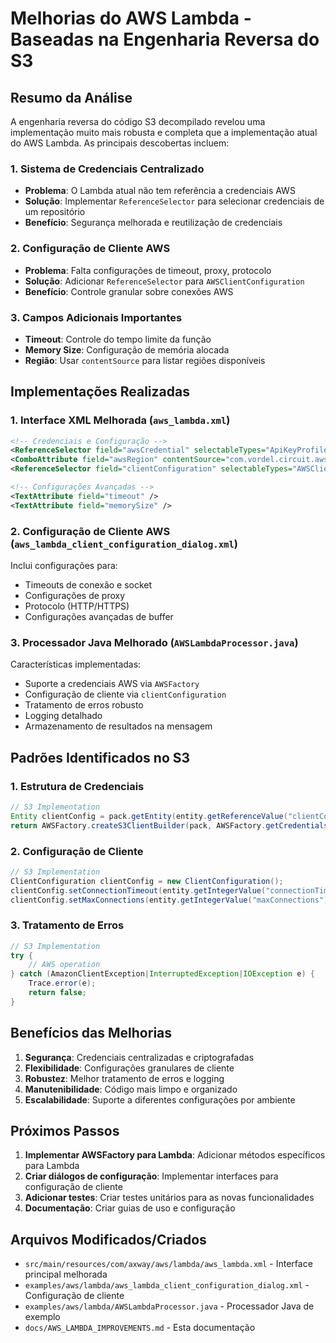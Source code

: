 # Melhorias do AWS Lambda - Baseadas na Engenharia Reversa do S3

## Resumo da Análise

A engenharia reversa do código S3 decompilado revelou uma implementação muito mais robusta e completa que a implementação atual do AWS Lambda. As principais descobertas incluem:

### 1. **Sistema de Credenciais Centralizado**
- **Problema**: O Lambda atual não tem referência a credenciais AWS
- **Solução**: Implementar `ReferenceSelector` para selecionar credenciais de um repositório
- **Benefício**: Segurança melhorada e reutilização de credenciais

### 2. **Configuração de Cliente AWS**
- **Problema**: Falta configurações de timeout, proxy, protocolo
- **Solução**: Adicionar `ReferenceSelector` para `AWSClientConfiguration`
- **Benefício**: Controle granular sobre conexões AWS

### 3. **Campos Adicionais Importantes**
- **Timeout**: Controle do tempo limite da função
- **Memory Size**: Configuração de memória alocada
- **Região**: Usar `contentSource` para listar regiões disponíveis

## Implementações Realizadas

### 1. **Interface XML Melhorada** (`aws_lambda.xml`)

```xml
<!-- Credenciais e Configuração -->
<ReferenceSelector field="awsCredential" selectableTypes="ApiKeyProfile" />
<ComboAttribute field="awsRegion" contentSource="com.vordel.circuit.aws.RegionUtils.regions" />
<ReferenceSelector field="clientConfiguration" selectableTypes="AWSClientConfiguration" />

<!-- Configurações Avançadas -->
<TextAttribute field="timeout" />
<TextAttribute field="memorySize" />
```

### 2. **Configuração de Cliente AWS** (`aws_lambda_client_configuration_dialog.xml`)

Inclui configurações para:
- Timeouts de conexão e socket
- Configurações de proxy
- Protocolo (HTTP/HTTPS)
- Configurações avançadas de buffer

### 3. **Processador Java Melhorado** (`AWSLambdaProcessor.java`)

Características implementadas:
- Suporte a credenciais AWS via `AWSFactory`
- Configuração de cliente via `clientConfiguration`
- Tratamento de erros robusto
- Logging detalhado
- Armazenamento de resultados na mensagem

## Padrões Identificados no S3

### 1. **Estrutura de Credenciais**
```java
// S3 Implementation
Entity clientConfig = pack.getEntity(entity.getReferenceValue("clientConfiguration"));
return AWSFactory.createS3ClientBuilder(pack, AWSFactory.getCredentials(pack, entity), clientConfig);
```

### 2. **Configuração de Cliente**
```java
// S3 Implementation
ClientConfiguration clientConfig = new ClientConfiguration();
clientConfig.setConnectionTimeout(entity.getIntegerValue("connectionTimeout"));
clientConfig.setMaxConnections(entity.getIntegerValue("maxConnections"));
```

### 3. **Tratamento de Erros**
```java
// S3 Implementation
try {
    // AWS operation
} catch (AmazonClientException|InterruptedException|IOException e) {
    Trace.error(e);
    return false;
}
```

## Benefícios das Melhorias

1. **Segurança**: Credenciais centralizadas e criptografadas
2. **Flexibilidade**: Configurações granulares de cliente
3. **Robustez**: Melhor tratamento de erros e logging
4. **Manutenibilidade**: Código mais limpo e organizado
5. **Escalabilidade**: Suporte a diferentes configurações por ambiente

## Próximos Passos

1. **Implementar AWSFactory para Lambda**: Adicionar métodos específicos para Lambda
2. **Criar diálogos de configuração**: Implementar interfaces para configuração de cliente
3. **Adicionar testes**: Criar testes unitários para as novas funcionalidades
4. **Documentação**: Criar guias de uso e configuração

## Arquivos Modificados/Criados

- `src/main/resources/com/axway/aws/lambda/aws_lambda.xml` - Interface principal melhorada
- `examples/aws/lambda/aws_lambda_client_configuration_dialog.xml` - Configuração de cliente
- `examples/aws/lambda/AWSLambdaProcessor.java` - Processador Java de exemplo
- `docs/AWS_LAMBDA_IMPROVEMENTS.md` - Esta documentação 